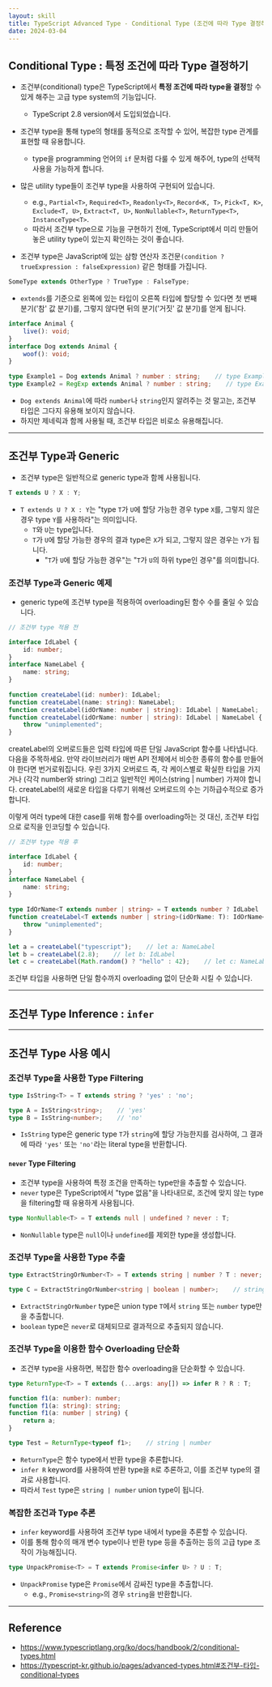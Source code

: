 ```yaml
---
layout: skill
title: TypeScript Advanced Type - Conditional Type (조건에 따라 Type 결정하기)
date: 2024-03-04
---
```





## Conditional Type : 특정 조건에 따라 Type 결정하기

- 조건부(conditional) type은 TypeScript에서 **특정 조건에 따라 type을 결정**할 수 있게 해주는 고급 type system의 기능입니다.
    - TypeScript 2.8 version에서 도입되었습니다.

- 조건부 type을 통해 type의 형태를 동적으로 조작할 수 있어, 복잡한 type 관계를 표현할 때 유용합니다.
    - type을 programming 언어의 `if` 문처럼 다룰 수 있게 해주어, type의 선택적 사용을 가능하게 합니다.

- 많은 utility type들이 조건부 type을 사용하여 구현되어 있습니다.
    - e.g., `Partial<T>`, `Required<T>`, `Readonly<T>`, `Record<K, T>`, `Pick<T, K>`, `Exclude<T, U>`, `Extract<T, U>`, `NonNullable<T>`, `ReturnType<T>`, `InstanceType<T>`.
    - 따라서 조건부 type으로 기능을 구현하기 전에, TypeScript에서 미리 만들어 놓은 utility type이 있는지 확인하는 것이 좋습니다.

- 조건부 type은 JavaScript에 있는 삼항 연산자 조건문`(condition ? trueExpression : falseExpression)` 같은 형태를 가집니다.

```typescript
SomeType extends OtherType ? TrueType : FalseType;
```

- `extends`를 기준으로 왼쪽에 있는 타입이 오른쪽 타입에 할당할 수 있다면 첫 번째 분기('참' 값 분기)를, 그렇지 않다면 뒤의 분기('거짓' 값 분기)를 얻게 됩니다.

```typescript
interface Animal {
    live(): void;
}
interface Dog extends Animal {
    woof(): void;
}
 
type Example1 = Dog extends Animal ? number : string;    // type Example1 = number;
type Example2 = RegExp extends Animal ? number : string;    // type Example2 = string;
```

- `Dog extends Animal`에 따라 `number`나 `string`인지 알려주는 것 말고는, 조건부 타입은 그다지 유용해 보이지 않습니다.
- 하지만 제네릭과 함께 사용될 때, 조건부 타입은 비로소 유용해집니다.




---




## 조건부 Type과 Generic

- 조건부 type은 일반적으로 generic type과 함께 사용됩니다.

```typescript
T extends U ? X : Y;
```

- `T extends U ? X : Y`는 "type `T`가 `U`에 할당 가능한 경우 type `X`를, 그렇지 않은 경우 type `Y`를 사용하라"는 의미입니다.
    - `T`와 `U`는 type입니다.
    - `T`가 `U`에 할당 가능한 경우의 결과 type은 `X`가 되고, 그렇지 않은 경우는 `Y`가 됩니다.
        - "`T`가 `U`에 할당 가능한 경우"는 "`T`가 `U`의 하위 type인 경우"를 의미합니다.


### 조건부 Type과 Generic 예제

- generic type에 조건부 type을 적용하여 overloading된 함수 수를 줄일 수 있습니다.

```typescript
// 조건부 type 적용 전

interface IdLabel {
    id: number;
}
interface NameLabel {
    name: string;
}
 
function createLabel(id: number): IdLabel;
function createLabel(name: string): NameLabel;
function createLabel(idOrName: number | string): IdLabel | NameLabel;
function createLabel(idOrName: number | string): IdLabel | NameLabel {
    throw "unimplemented";
}
```

createLabel의 오버로드들은 입력 타입에 따른 단일 JavaScript 함수를 나타냅니다. 다음을 주목하세요.
    만약 라이브러리가 매번 API 전체에서 비슷한 종류의 함수를 만들어야 한다면 번거로워집니다.
    우린 3가지 오버로드 즉, 각 케이스별로 확실한 타입을 가지거나 (각각 number와 string) 그리고 일반적인 케이스(string | number) 가져야 합니다.
    createLabel의 새로운 타입을 다루기 위해선 오버로드의 수는 기하급수적으로 증가합니다.

이렇게 여러 type에 대한 case를 위해 함수를 overloading하는 것 대신, 조건부 타입으로 로직을 인코딩할 수 있습니다.

```typescript
// 조건부 type 적용 후

interface IdLabel {
    id: number;
}
interface NameLabel {
    name: string;
}
 
type IdOrName<T extends number | string> = T extends number ? IdLabel : NameLabel;
function createLabel<T extends number | string>(idOrName: T): IdOrName<T> {
    throw "unimplemented";
}

let a = createLabel("typescript");    // let a: NameLabel
let b = createLabel(2.8);    // let b: IdLabel
let c = createLabel(Math.random() ? "hello" : 42);    // let c: NameLabel | IdLabel
```

조건부 타입을 사용하면 단일 함수까지 overloading 없이 단순화 시킬 수 있습니다.




---




## 조건부 Type Inference : `infer`












---




## 조건부 Type 사용 예시


### 조건부 Type을 사용한 Type Filtering

```typescript
type IsString<T> = T extends string ? 'yes' : 'no';

type A = IsString<string>;    // 'yes'
type B = IsString<number>;    // 'no'
```

- `IsString` type은 generic type `T`가 `string`에 할당 가능한지를 검사하여, 그 결과에 따라 `'yes'` 또는 `'no'`라는 literal type을 반환합니다.


#### `never` Type Filtering

- 조건부 type을 사용하여 특정 조건을 만족하는 type만을 추출할 수 있습니다.
- `never` type은 TypeScript에서 "type 없음"을 나타내므로, 조건에 맞지 않는 type을 filtering할 때 유용하게 사용됩니다.

```typescript
type NonNullable<T> = T extends null | undefined ? never : T;
```

- `NonNullable` type은 `null`이나 `undefined`를 제외한 type을 생성합니다.


### 조건부 Type을 사용한 Type 추출

```typescript
type ExtractStringOrNumber<T> = T extends string | number ? T : never;

type C = ExtractStringOrNumber<string | boolean | number>;    // string | number
```

- `ExtractStringOrNumber` type은 union type `T`에서 `string` 또는 `number` type만을 추출합니다.
- `boolean` type은 `never`로 대체되므로 결과적으로 추출되지 않습니다.


### 조건부 Type을 이용한 함수 Overloading 단순화

- 조건부 type을 사용하면, 복잡한 함수 overloading을 단순화할 수 있습니다.

```typescript
type ReturnType<T> = T extends (...args: any[]) => infer R ? R : T;

function f1(a: number): number;
function f1(a: string): string;
function f1(a: number | string) {
    return a;
}

type Test = ReturnType<typeof f1>;    // string | number
```

- `ReturnType`은 함수 type에서 반환 type을 추론합니다.
- `infer R` keyword를 사용하여 반환 type을 `R`로 추론하고, 이를 조건부 type의 결과로 사용합니다.
- 따라서 `Test` type은 `string | number` union type이 됩니다.


### 복잡한 조건과 Type 추론

- `infer` keyword를 사용하여 조건부 type 내에서 type을 추론할 수 있습니다.
- 이를 통해 함수의 매개 변수 type이나 반환 type 등을 추출하는 등의 고급 type 조작이 가능해집니다.

```typescript
type UnpackPromise<T> = T extends Promise<infer U> ? U : T;
```

- `UnpackPromise` type은 `Promise`에서 감싸진 type을 추출합니다.
    - e.g., `Promise<string>`의 경우 `string`을 반환합니다.






---




## Reference


- <https://www.typescriptlang.org/ko/docs/handbook/2/conditional-types.html>
- <https://typescript-kr.github.io/pages/advanced-types.html#조건부-타입-conditional-types>
